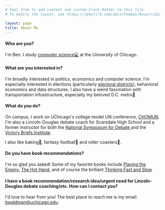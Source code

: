 ```yaml
---
# Feel free to add content and custom Front Matter to this file.
# To modify the layout, see https://jekyllrb.com/docs/themes/#overriding-theme-defaults

layout: page
title: About Me
---
```

<h4>Who are you? </h4>
I'm Ben. I study <a href="https://computerscience.uchicago.edu/">computer science&#128187;</a> at the University of Chicago.

<h4>What are you interested in? </h4>
I'm broadly interested in politics, economics and computer science. I'm especially interested in elections (particularly <a href="https://davesredistricting.org/">electoral districts</a>), behavioral economics and data structures. I also have a weird fascination with transportation infrastructure, especially my beloved D.C. metro&#128646;.

<h4>What do you do? </h4>
On campus, I work on UChicago's college model UN conference, <a href="https://www.chomun.org/">CHOMUN</a>. I'm also a Lincoln-Douglas debate coach for Scarsdale High School and a former instructor for both the <a href="https://www.nationalsymposiumfordebate.com/">National Symposium for Debate </a> and the <a href="https://www.vbidebate.com/">Victory Briefs Institute</a>.

I also like baking&#127838;, fantasy football&#127944; and roller coasters&#127906;.

<h4>Do you have book recommendations? </h4>

I'm so glad you asked! Some of my favorite books include <a href="https://www.amazon.com/Playing-Enemy-Nelson-Mandela-Nation-ebook/dp/B001FE4I6C">Playing the Enemy</a>, <a href="https://www.harpercollins.com/products/the-hot-hand-ben-cohen?variant=32130244673570">The Hot Hand</a>, and of course the brilliant <a href="https://www.amazon.com/Thinking-Fast-Slow-Daniel-Kahneman/dp/0374533555">Thinking Fast and Slow</a>.

<h4>I have a book recommendation/research idea/urgent need for Lincoln-Douglas debate coaching/etc. 
How can I contact you?</h4>

I'd love to hear from you! The best place to reach me is my email: <a href="mailto:bwaldman@uchicago.edu">bwaldman@uchicago.edu</a>.